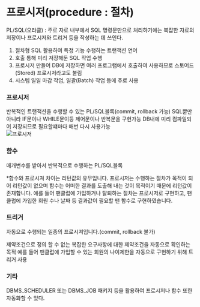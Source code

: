 # 프로시저(procedure : 절차)
PL/SQL(오라클) : 주로 자료 내부에서 SQL 명령문만으로 처리하기에는 복잡한 자료의 저장이나 프로시저와 트리거 등을 작성하는 데 쓰인다.
1. 절차형 SQL 활용하여 특정 기능 수행하는 트랜잭션 언어
2. 호출 통해 미리 저장해둔 SQL 작업 수행
3. 프로시저 만들어 DB에 저장하면 여러 프로그램에서 호출하여 사용하므로 스토어드(Stored) 프로시저라고도 불림
4. 시스템 일일 마감 작업, 일괄(Batch) 작업 등에 주로 사용


### 프로시저

반복적인 트랜잭션을 수행할 수 있는 PL/SQL블록(commit, rollback 가능)
SQL뿐만 아니라 IF문이나 WHILE문이등 제어문이나 반복문을 구현가능
DB내에 미리 컴파일되어 저장되므로 필요할떄마다 매번 다시 사용가능  
![프로시저](https://user-images.githubusercontent.com/67908647/118691529-2308d380-b844-11eb-9f2e-a840a394c7e2.png)
### 함수
매개변수를 받아서 반복적으로 수행하는 PL/SQL블록

*함수와 프로시져 차이는 리턴값의 유무입니다.
프로시저는 수행하는 절차가 목적이 되어 리턴값이 없으며
함수는 어떠한 결과를 도출해 내는 것이 목적이기 때문에 리턴값이 존재합니다.
예를 들어 팬클럽에 가입하거나 탈퇴하는 절차는 프로시저로 구현하고,
팬클럽에 가입한 회원 수나 날짜 등 결과값이 필요할 땐 함수로 구현하였습니다.


### 트리거
자동으로 수행되는 일종의 프로시져입니다.(commit, rollback 불가)

제약조건으로 정의 할 수 없는 복잡한 요구사항에 대한 제약조건을 자동으로 확인하는 목적
예를 들어 팬클럽에 가입할 수 있는 회원의 나이제한을 자동으로 구현하기 위해 트리거 사용


### 기타
DBMS_SCHEDULER 또는 DBMS_JOB 패키지 등을 활용하여 프로시저나 함수 또한 자동화할 수 있다.
